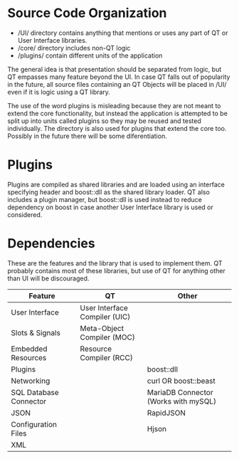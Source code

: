 # Source Code Organization
* /UI/ directory contains anything that mentions or uses any part of QT or User Interface libraries.
* /core/ directory includes non-QT logic
* /plugins/ contain different units of the application

The general idea is that presentation should be separated from logic, but QT empasses many feature beyond the UI. In case QT falls out of popularity in the future, all source files containing an QT Objects will be placed in /UI/ even if it is logic using a QT library.

The use of the word plugins is misleading because they are not meant to extend the core functionality, but instead the application is attempted to be split up into units called plugins so they may be reused and tested individually. The directory is also used for plugins that extend the core too. Possibly in the future there will be some diferentiation.

# Plugins
Plugins are compiled as shared libraries and are loaded using an interface specifying header and boost::dll as the shared library loader. QT also includes a plugin manager, but boost::dll is used instead to reduce dependency on boost in case another User Interface library is used or considered.

# Dependencies

These are the features and the library that is used to implement them. QT probably contains most of these libraries, but use of QT for anything other than UI will be discouraged.

| Feature       | QT           | Other  |
| ------------- | ------------- | ----- |
| User Interface      | User Interface Compiler (UIC) |  |
| Slots & Signals      | Meta-Object Compiler (MOC) |  |
| Embedded Resources | Resource Compiler (RCC) | |
| Plugins | | boost::dll |
| Networking | | curl OR boost::beast |
| SQL Database Connector | | MariaDB Connector (Works with mySQL) |
| JSON | | RapidJSON |
| Configuration Files | | Hjson |
| XML | | | 
